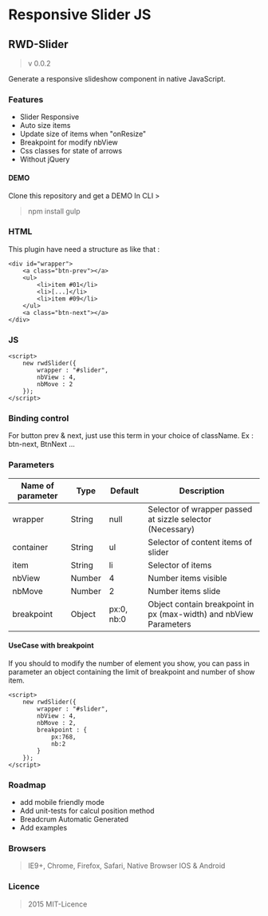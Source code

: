 # Responsive Slider JS

## RWD-Slider
> v 0.0.2

Generate a responsive slideshow component in native JavaScript.

### Features
+ Slider Responsive
+ Auto size items
+ Update size of items when "onResize"
+ Breakpoint for modify nbView
+ Css classes for state of arrows
+ Without jQuery

#### DEMO
Clone this repository and get a DEMO
In CLI >
> npm install
> gulp

### HTML
This plugin have need a structure as like that :
```
<div id="wrapper">
	<a class="btn-prev"></a>
	<ul>
		<li>item #01</li>
		<li>[...]</li>
		<li>item #09</li>
	</ul>
	<a class="btn-next"></a>
</div>
```

### JS
```
<script>
	new rwdSlider({
		wrapper : "#slider",
		nbView : 4,
        nbMove : 2
	});
</script>
```

### Binding control
For button prev & next, just use this term in your choice of className.
Ex : btn-next, BtnNext ...

### Parameters

| Name of parameter |  Type  | Default 		| Description 							 							  |
|-------------------|--------|--------------|---------------------------------------------------------------------|
| wrapper 			| String | null	   		| Selector of wrapper passed at sizzle selector (Necessary)			  |
| container         | String | ul      		| Selector of content items of slider 								  |
| item   			| String | li 	   		| Selector of items 												  |
| nbView   			| Number | 4 	   		| Number items visible												  |
| nbMove   			| Number | 2 	   		| Number items slide											   	  |
| breakpoint   		| Object |px:0, nb:0    | Object contain breakpoint in px (max-width) and nbView Parameters   |


#### UseCase with breakpoint

If you should to modify the number of element you show, you can pass in parameter an object containing the limit of breakpoint and number of show item.

```
<script>
	new rwdSlider({
		wrapper : "#slider",
		nbView : 4,
        nbMove : 2,
        breakpoint : {
        	px:768,
        	nb:2
        }
	});
</script>
```

### Roadmap
+ add mobile friendly mode
+ Add unit-tests for calcul position method
+ Breadcrum Automatic Generated
+ Add examples

### Browsers
> IE9+, Chrome, Firefox, Safari, Native Browser IOS & Android

### Licence
> 2015 MIT-Licence
